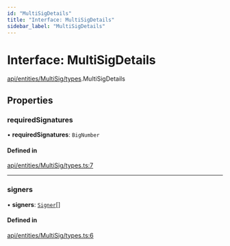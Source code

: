 ```yaml
---
id: "MultiSigDetails"
title: "Interface: MultiSigDetails"
sidebar_label: "MultiSigDetails"
---
```


# Interface: MultiSigDetails

[api/entities/MultiSig/types](../../../../../../modules/API/Entities/MultiSig/Types/Types.md).MultiSigDetails

## Properties

### requiredSignatures

• **requiredSignatures**: `BigNumber`

#### Defined in

[api/entities/MultiSig/types.ts:7](https://github.com/PolymeshAssociation/polymesh-sdk/blob/15be87e8/src/api/entities/MultiSig/types.ts#L7)

___

### signers

• **signers**: [`Signer`](../../../../../../modules/Types/Types.md#signer)[]

#### Defined in

[api/entities/MultiSig/types.ts:6](https://github.com/PolymeshAssociation/polymesh-sdk/blob/15be87e8/src/api/entities/MultiSig/types.ts#L6)
